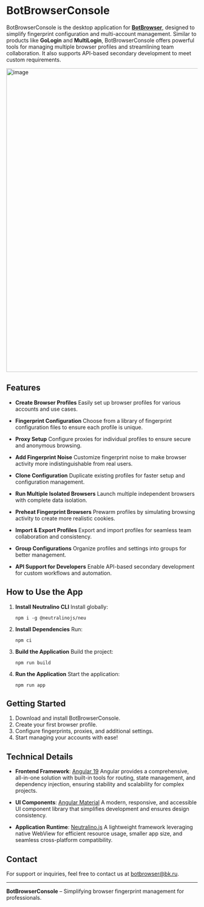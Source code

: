 # BotBrowserConsole

BotBrowserConsole is the desktop application for **[BotBrowser](https://github.com/botswin/BotBrowser)**, designed to simplify fingerprint configuration and multi-account management. Similar to products like **GoLogin** and **MultiLogin**, BotBrowserConsole offers powerful tools for managing multiple browser profiles and streamlining team collaboration. It also supports API-based secondary development to meet custom requirements.

<img width="800" alt="image" src="https://github.com/user-attachments/assets/e9c0b656-83b0-4be5-986e-d4bc3c04b4b5">

## Features

- **Create Browser Profiles** Easily set up browser profiles for various accounts and use cases.

- **Fingerprint Configuration** Choose from a library of fingerprint configuration files to ensure each profile is unique.

- **Proxy Setup** Configure proxies for individual profiles to ensure secure and anonymous browsing.

- **Add Fingerprint Noise** Customize fingerprint noise to make browser activity more indistinguishable from real users.

- **Clone Configuration** Duplicate existing profiles for faster setup and configuration management.

- **Run Multiple Isolated Browsers** Launch multiple independent browsers with complete data isolation.

- **Preheat Fingerprint Browsers** Prewarm profiles by simulating browsing activity to create more realistic cookies.

- **Import & Export Profiles** Export and import profiles for seamless team collaboration and consistency.

- **Group Configurations** Organize profiles and settings into groups for better management.

- **API Support for Developers** Enable API-based secondary development for custom workflows and automation.

## How to Use the App

1. **Install Neutralino CLI**
   Install globally:

    ```
    npm i -g @neutralinojs/neu
    ```

2. **Install Dependencies**
   Run:

    ```
    npm ci
    ```

3. **Build the Application**
   Build the project:

    ```
    npm run build
    ```

4. **Run the Application**
   Start the application:

    ```
    npm run app
    ```

## Getting Started

1. Download and install BotBrowserConsole.
2. Create your first browser profile.
3. Configure fingerprints, proxies, and additional settings.
4. Start managing your accounts with ease!

## Technical Details

- **Frontend Framework**: [Angular 19](https://angular.dev)
  Angular provides a comprehensive, all-in-one solution with built-in tools for routing, state management, and dependency injection, ensuring stability and scalability for complex projects.

- **UI Components**: [Angular Material](https://material.angular.io)
  A modern, responsive, and accessible UI component library that simplifies development and ensures design consistency.

- **Application Runtime**: [Neutralino.js](https://neutralino.js.org)
  A lightweight framework leveraging native WebView for efficient resource usage, smaller app size, and seamless cross-platform compatibility.

## Contact

For support or inquiries, feel free to contact us at [botbrowser@bk.ru](mailto:botbrowser@bk.ru).

---

**BotBrowserConsole** – Simplifying browser fingerprint management for professionals.
